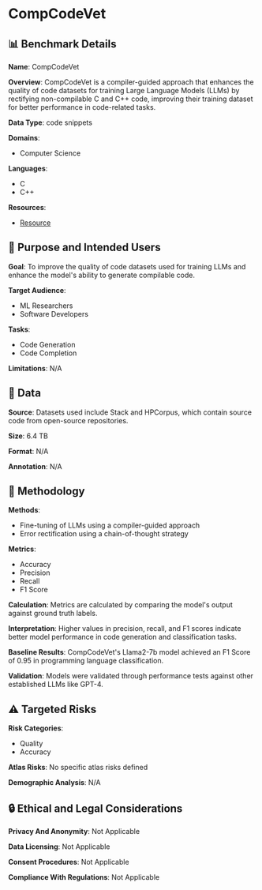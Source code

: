 # CompCodeVet

## 📊 Benchmark Details

**Name**: CompCodeVet

**Overview**: CompCodeVet is a compiler-guided approach that enhances the quality of code datasets for training Large Language Models (LLMs) by rectifying non-compilable C and C++ code, improving their training dataset for better performance in code-related tasks.

**Data Type**: code snippets

**Domains**:
- Computer Science

**Languages**:
- C
- C++

**Resources**:
- [Resource](https://arxiv.org/abs/2311.06505)

## 🎯 Purpose and Intended Users

**Goal**: To improve the quality of code datasets used for training LLMs and enhance the model's ability to generate compilable code.

**Target Audience**:
- ML Researchers
- Software Developers

**Tasks**:
- Code Generation
- Code Completion

**Limitations**: N/A

## 💾 Data

**Source**: Datasets used include Stack and HPCorpus, which contain source code from open-source repositories.

**Size**: 6.4 TB

**Format**: N/A

**Annotation**: N/A

## 🔬 Methodology

**Methods**:
- Fine-tuning of LLMs using a compiler-guided approach
- Error rectification using a chain-of-thought strategy

**Metrics**:
- Accuracy
- Precision
- Recall
- F1 Score

**Calculation**: Metrics are calculated by comparing the model's output against ground truth labels.

**Interpretation**: Higher values in precision, recall, and F1 scores indicate better model performance in code generation and classification tasks.

**Baseline Results**: CompCodeVet's Llama2-7b model achieved an F1 Score of 0.95 in programming language classification.

**Validation**: Models were validated through performance tests against other established LLMs like GPT-4.

## ⚠️ Targeted Risks

**Risk Categories**:
- Quality
- Accuracy

**Atlas Risks**:
No specific atlas risks defined

**Demographic Analysis**: N/A

## 🔒 Ethical and Legal Considerations

**Privacy And Anonymity**: Not Applicable

**Data Licensing**: Not Applicable

**Consent Procedures**: Not Applicable

**Compliance With Regulations**: Not Applicable
